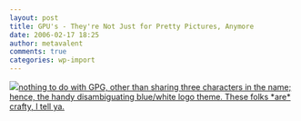 ```yaml
---
layout: post
title: GPU's - They're Not Just for Pretty Pictures, Anymore
date: 2006-02-17 18:25
author: metavalent
comments: true
categories: wp-import
---
```

<!--Lead Photo --><a href="https://www.gpgpu.org/"><img src="https://web.archive.org/web/*/https://awebcamdarkly.com/"  BTW, it has absolutely <i>nothing</i> to do with GPG, other than sharing three characters in the name; hence, the handy disambiguating blue/white logo theme.  These folks *are* crafty, I tell ya.

